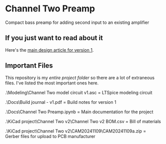 # Channel Two Preamp

Compact bass preamp for adding second input to an existing amplifier

## If you just want to read about it


Here's the [main design article for version 1](https://raw.githubusercontent.com/bassistTech/ChannelTwoPreamp/main/Docs/Channel%20Two%20Preamp%20-%20v1.pdf).

## Important Files

This repository is my *entire project folder* so there are a lot of extraneous files. I've listed the most important ones here.

.\Modeling\Channel Two model circuit v1.asc = LTSpice modeling circuit

.\Docs\Build journal - v1.pdf = Build notes for version 1

.\Docs\Channel Two Preamp.ipynb = Main documentation for the project

.\KiCad project\Channel Two v2\Channel Two v2 BOM.csv = Bill of materials

.\KiCad project\Channel Two v2\CAM20241109\CAM20241109a.zip = Gerber files for upload to PCB manufacturer
